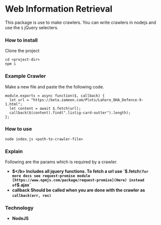 # Web Information Retrieval 

This package is use to make crawlers. You can write crawlers in nodejs and use the `$` jQuery selecters.

### How to install 

Clone the project

```
cd <project-dir>
npm i
```

### Example Crawler
Make a new file and paste the the following code.
```
module.exports = async function($, callback) {
  let url = "https://beta.zameen.com/Plots/Lahore_DHA_Defence-9-1.html";
  let content = await $.fetch(url);
  callback($(content).find(".listig-card-outter").length);
};

```

### How to use

``` 
node index.js <path-to-crawler-file>
```
### Explain
Following are the params which is required by a crawler.
 - <b>$</b> Includes all jquery functions. To fetch a url use `$.fetch` (for more docs see request-promise module [https://www.npmjs.com/package/request-promise](Here) instead of `$.ajax`
 - <b>callback</b> Should be called when you are done with the crawler as `callback(err, res)`
 

### Technology

 - NodeJS
